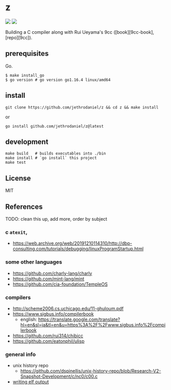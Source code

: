 # z

![](https://github.com/jethrodaniel/z/workflows/ci/badge.svg)
![](https://img.shields.io/github/license/jethrodaniel/z.svg)

Building a C compiler along with Rui Ueyama's 9cc ([book][9cc-book], [repo][9cc]).

## prerequisites

Go.

```
$ make install_go
$ go version # go version go1.16.4 linux/amd64
```

## install

```
git clone https://github.com/jethrodaniel/z && cd z && make install
```

or

```
go install github.com/jethrodaniel/z@latest
```

## development

```
make build   # builds executables into ./bin
make install # `go install` this project
make test
```

## License

MIT

## References

TODO: clean this up, add more, order by subject

### c `atexit`, 

- https://web.archive.org/web/20191210114310/http://dbp-consulting.com/tutorials/debugging/linuxProgramStartup.html

### some other languages

- https://github.com/charly-lang/charly
- https://github.com/mint-lang/mint
- https://github.com/cia-foundation/TempleOS

### compilers

- http://scheme2006.cs.uchicago.edu/11-ghuloum.pdf
- https://www.sigbus.info/compilerbook
  - english: https://translate.google.com/translate?hl=en&sl=ja&tl=en&u=https%3A%2F%2Fwww.sigbus.info%2Fcompilerbook
- https://github.com/rui314/chibicc
- https://github.com/eatonphil/ulisp

### general info

- unix history repo
  - https://github.com/dspinellis/unix-history-repo/blob/Research-V2-Snapshot-Development/c/nc0/c00.c
- [writing elf output](https://github.com/lazear/lass/blob/66771edd7fa883e0620b3e00777320e6577f7f33/assembler.c#L53)
